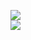 [![](https://img.shields.io/badge/Made%20With-Github%20Spray-lightgrey.svg?style=for-the-badge&logo=github)](https://github.com/Annihil/github-spray#4932)  
[![](https://i.imgur.com/2DrTn0Z.gif)](https://github.com/Annihil/github-spray)